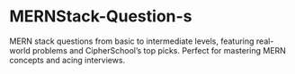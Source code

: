 # MERNStack-Question-s
MERN stack questions from basic to intermediate levels, featuring real-world problems and CipherSchool’s top picks. Perfect for mastering MERN concepts and acing interviews.
